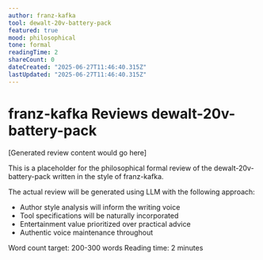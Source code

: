 ```yaml
---
author: franz-kafka
tool: dewalt-20v-battery-pack
featured: true
mood: philosophical
tone: formal
readingTime: 2
shareCount: 0
dateCreated: "2025-06-27T11:46:40.315Z"
lastUpdated: "2025-06-27T11:46:40.315Z"
---
```


# franz-kafka Reviews dewalt-20v-battery-pack

[Generated review content would go here]

This is a placeholder for the philosophical formal review of the dewalt-20v-battery-pack written in the style of franz-kafka.

The actual review will be generated using LLM with the following approach:

- Author style analysis will inform the writing voice
- Tool specifications will be naturally incorporated
- Entertainment value prioritized over practical advice
- Authentic voice maintenance throughout

Word count target: 200-300 words
Reading time: 2 minutes
